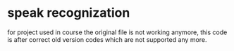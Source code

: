 # speak recognization 
for project used in course
the original file is not working anymore, this code is after correct old version codes which are not supported any more.
